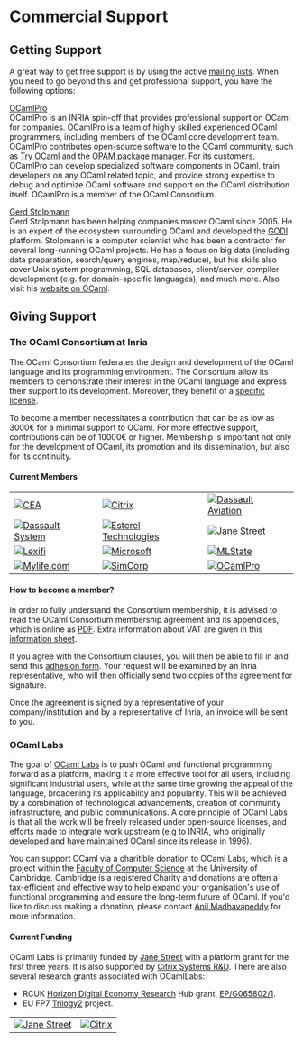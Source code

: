 # Commercial Support
## Getting Support
A great way to get free support is by using the active [mailing
lists](mailing_lists.html). When you need to go beyond this and get
professional support, you have the following options:

[OCamlPro](http://www.ocamlpro.com/)<br />
OCamlPro is an INRIA spin-off that provides professional support on
OCaml for companies. OCamlPro is a team of highly skilled experienced
OCaml programmers, including members of the OCaml core development team.
OCamlPro contributes open-source software to the OCaml community, such
as [Try OCaml](http://try.ocamlpro.com/) and the [OPAM package
manager](http://opam.ocamlpro.com/). For its customers, OCamlPro can
develop specialized software components in OCaml, train developers on
any OCaml related topic, and provide strong expertise to debug and
optimize OCaml software and support on the OCaml distribution itself.
OCamlPro is a member of the OCaml Consortium.

[Gerd Stolpmann](http://www.gerd-stolpmann.de/buero/work_ocaml_search.html.en)<br />
Gerd Stolpmann has been helping companies master OCaml since 2005. He is
an expert of the ecosystem surrounding OCaml and developed the
[GODI](http://godi.camlcity.org/godi/) platform. Stolpmann is a computer
scientist who has been a contractor for several long-running OCaml
projects. He has a focus on big data (including data preparation,
search/query engines, map/reduce), but his skills also cover Unix system
programming, SQL databases, client/server, compiler development (e.g.
for domain-specific languages), and much more. Also visit his [website
on OCaml](http://camlcity.org).

## Giving Support
###  The OCaml Consortium at Inria
The OCaml Consortium federates the design and development of the OCaml
language and its programming environment. The Consortium allow its
members to demonstrate their interest in the OCaml language and express
their support to its development. Moreover, they benefit of a [specific
license](consortium/license.html).

To become a member necessitates a contribution that can be as low as
3000€ for a minimal support to OCaml. For more effective support,
contributions can be of 10000€ or higher. Membership is important not
only for the development of OCaml, its promotion and its dissemination,
but also for its continuity.

####  Current Members


<table>
<tbody>
<tr class="odd">
<td align="left"><a href="http://www.cea.fr"><img src="img/cea.png" alt="CEA" /></a></td>
<td align="left"><a href="http://www.citrix.com"><img src="img/citrix.png" alt="Citrix" /></a></td>
<td align="left"><a href="http://www.dassault-aviation.com"><img src="img/dassault-aviation.png" alt="Dassault Aviation" /></a></td>
</tr>
<tr class="even">
<td align="left"><a href="http://www.3ds.com"><img src="img/3ds.png" alt="Dassault System" /></a></td>
<td align="left"><a href="http://www.esterel-technologies.com"><img src="img/esterel.png" alt="Esterel Technologies" /></a></td>
<td align="left"><a href="http://www.janestreet.com"><img src="img/janestreet.png" alt="Jane Street" /></a></td>
</tr>
<tr class="odd">
<td align="left"><a href="http://www.lexifi.com"><img src="img/lexifi.png" alt="Lexifi" /></a></td>
<td align="left"><a href="http://www.microsoft.com"><img src="img/microsoft.png" alt="Microsoft" /></a></td>
<td align="left"><a href="http://www.mlstate.com"><img src="img/mlstate.png" alt="MLState" /></a></td>
</tr>
<tr class="even">
<td align="left"><a href="http://www.mylife.com"><img src="img/mylife.png" alt="Mylife.com" /></a></td>
<td align="left"><a href="http://www.simcorp.com"><img src="img/simcorp.png" alt="SimCorp" /></a></td>
<td align="left"><a href="http://www.ocamlpro.com"><img src="img/ocamlpro.png" alt="OCamlPro" /></a></td>
</tr>
</tbody>
</table>


####  How to become a member?
In order to fully understand the Consortium membership, it is advised to
read the OCaml Consortium membership agreement and its appendices, which
is online as [PDF](http://caml.inria.fr/consortium/agreement.en.pdf).
Extra information about VAT are given in this [information
sheet](http://caml.inria.fr/consortium/vat.en.html).

If you agree with the Consortium clauses, you will then be able to fill
in and send this [adhesion
form](http://caml.inria.fr/consortium/form.en.html). Your request will
be examined by an Inria representative, who will then officially send
two copies of the agreement for signature.

Once the agreement is signed by a representative of your
company/institution and by a representative of Inria, an invoice will be
sent to you.

###  OCaml Labs
The goal of [OCaml Labs](http://www.cl.cam.ac.uk/projects/ocamllabs) is
to push OCaml and functional programming forward as a platform, making
it a more effective tool for all users, including significant industrial
users, while at the same time growing the appeal of the language,
broadening its applicability and popularity. This will be achieved by a
combination of technological advancements, creation of community
infrastructure, and public communications. A core principle of OCaml
Labs is that all the work will be freely released under open-source
licenses, and efforts made to integrate work upstream (e.g to INRIA, who
originally developed and have maintained OCaml since its release in
1996).

You can support OCaml via a charitible donation to OCaml Labs, which is
a project within the [Faculty of Computer
Science](http://www.cl.cam.ac.uk/) at the University of Cambridge.
Cambridge is a registered Charity and donations are often a
tax-efficient and effective way to help expand your organisation's use
of functional programming and ensure the long-term future of OCaml. If
you'd like to discuss making a donation, please contact [Anil
Madhavapeddy](mailto:anil@recoil.org?subject=Donating%A0to%A0%0AOCaml%A0Labs)
for more information.

####  Current Funding
OCaml Labs is primarily funded by [Jane Street](http://janestreet.com)
with a platform grant for the first three years. It is also supported by
[Citrix Systems R&amp;D](http://www.xen.org/products/cloudxen.html). There
are also several research grants associated with OCamlLabs:

* RCUK [Horizon Digital Economy Research](http://www.horizon.ac.uk)
 Hub grant,
 [EP/G065802/1](http://gow.epsrc.ac.uk/NGBOViewGrant.aspx?GrantRef=EP/G065802/1).
* EU FP7 [Trilogy2](http://trilogy2.eu) project.



<table>
<tbody>
<tr class="odd">
<td align="left"><a href="http://janestreet.com/"><img src="http://www.cl.cam.ac.uk/projects/ocamllabs/images/janest.jpg" alt="Jane Street" /></a></td>
<td align="left"><a href="http://www.xen.org/products/cloudxen.html"><img src="http://www.cl.cam.ac.uk/projects/ocamllabs/images/citrix.gif" alt="Citrix" /></a></td>
</tr>
</tbody>
</table>


